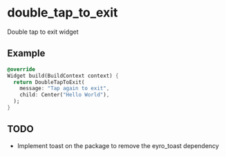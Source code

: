 # double_tap_to_exit

Double tap to exit widget


## Example
```dart
@override
Widget build(BuildContext context) {
  return DoubleTapToExit(
    message: "Tap again to exit",
    child: Center("Hello World"),
  );
}
```

## TODO
- Implement toast on the package to remove the eyro_toast dependency
